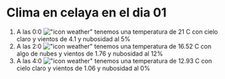 # Clima en celaya en el dia 01

1. A las 0:0 !["icon weather"](http://openweathermap.org/img/w/02n.png) tenemos una temperatura de 21 C con cielo claro y  vientos de 4.1 y nubosidad al 5%
1. A las 2:0 !["icon weather"](http://openweathermap.org/img/w/02n.png) tenemos una temperatura de 16.52 C con algo de nubes y  vientos de 1.76 y nubosidad al 12%
1. A las 4:0 !["icon weather"](http://openweathermap.org/img/w/01n.png) tenemos una temperatura de 12.93 C con cielo claro y  vientos de 1.06 y nubosidad al 0%
